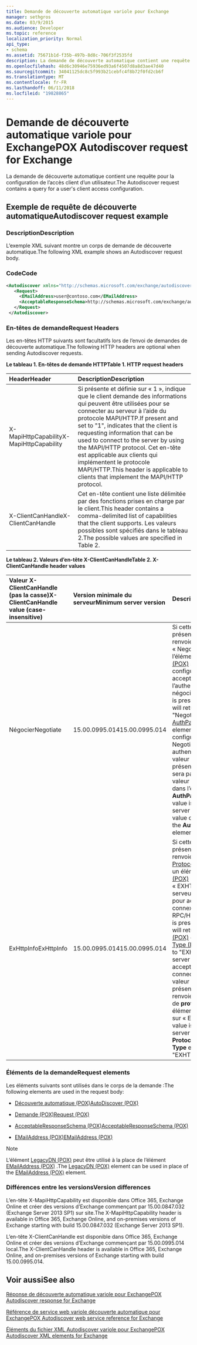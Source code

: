 ```yaml
---
title: Demande de découverte automatique variole pour Exchange
manager: sethgros
ms.date: 03/9/2015
ms.audience: Developer
ms.topic: reference
localization_priority: Normal
api_type:
- schema
ms.assetid: 75671b1d-f35b-497b-8d8c-706f3f2535fd
description: La demande de découverte automatique contient une requête pour la configuration de l’accès client d’un utilisateur.
ms.openlocfilehash: 48d6c30946e75936ed93a6f4507d8a8d3ae47d40
ms.sourcegitcommit: 34041125dc8c5f993b21cebfc4f8b72f0fd2cb6f
ms.translationtype: MT
ms.contentlocale: fr-FR
ms.lasthandoff: 06/11/2018
ms.locfileid: "19828865"
---
```

# <a name="pox-autodiscover-request-for-exchange"></a><span data-ttu-id="91268-103">Demande de découverte automatique variole pour Exchange</span><span class="sxs-lookup"><span data-stu-id="91268-103">POX Autodiscover request for Exchange</span></span>

<span data-ttu-id="91268-104">La demande de découverte automatique contient une requête pour la configuration de l’accès client d’un utilisateur.</span><span class="sxs-lookup"><span data-stu-id="91268-104">The Autodiscover request contains a query for a user's client access configuration.</span></span>
  
## <a name="autodiscover-request-example"></a><span data-ttu-id="91268-105">Exemple de requête de découverte automatique</span><span class="sxs-lookup"><span data-stu-id="91268-105">Autodiscover request example</span></span>

### <a name="description"></a><span data-ttu-id="91268-106">Description</span><span class="sxs-lookup"><span data-stu-id="91268-106">Description</span></span>

<span data-ttu-id="91268-107">L’exemple XML suivant montre un corps de demande de découverte automatique.</span><span class="sxs-lookup"><span data-stu-id="91268-107">The following XML example shows an Autodiscover request body.</span></span>
  
### <a name="code"></a><span data-ttu-id="91268-108">Code</span><span class="sxs-lookup"><span data-stu-id="91268-108">Code</span></span>

```XML
<Autodiscover xmlns="http://schemas.microsoft.com/exchange/autodiscover/outlook/requestschema/2006">
   <Request>
     <EMailAddress>user@contoso.com</EMailAddress>
     <AcceptableResponseSchema>http://schemas.microsoft.com/exchange/autodiscover/outlook/responseschema/2006a</AcceptableResponseSchema>
   </Request>
 </Autodiscover>
```

### <a name="request-headers"></a><span data-ttu-id="91268-109">En-têtes de demande</span><span class="sxs-lookup"><span data-stu-id="91268-109">Request Headers</span></span>

<span data-ttu-id="91268-110">Les en-têtes HTTP suivants sont facultatifs lors de l’envoi de demandes de découverte automatique.</span><span class="sxs-lookup"><span data-stu-id="91268-110">The following HTTP headers are optional when sending Autodiscover requests.</span></span>
  
<span data-ttu-id="91268-111">**Le tableau 1. En-têtes de demande HTTP**</span><span class="sxs-lookup"><span data-stu-id="91268-111">**Table 1. HTTP request headers**</span></span>

|<span data-ttu-id="91268-112">**Header**</span><span class="sxs-lookup"><span data-stu-id="91268-112">**Header**</span></span>|<span data-ttu-id="91268-113">**Description**</span><span class="sxs-lookup"><span data-stu-id="91268-113">**Description**</span></span>|
|:-----|:-----|
|<span data-ttu-id="91268-114">X-MapiHttpCapability</span><span class="sxs-lookup"><span data-stu-id="91268-114">X-MapiHttpCapability</span></span>  <br/> |<span data-ttu-id="91268-115">Si présente et définie sur « 1 », indique que le client demande des informations qui peuvent être utilisées pour se connecter au serveur à l’aide du protocole MAPI/HTTP.</span><span class="sxs-lookup"><span data-stu-id="91268-115">If present and set to "1", indicates that the client is requesting information that can be used to connect to the server by using the MAPI/HTTP protocol.</span></span> <span data-ttu-id="91268-116">Cet en-tête est applicable aux clients qui implémentent le protocole MAPI/HTTP.</span><span class="sxs-lookup"><span data-stu-id="91268-116">This header is applicable to clients that implement the MAPI/HTTP protocol.</span></span>  <br/> |
|<span data-ttu-id="91268-117">X-ClientCanHandle</span><span class="sxs-lookup"><span data-stu-id="91268-117">X-ClientCanHandle</span></span>  <br/> |<span data-ttu-id="91268-118">Cet en-tête contient une liste délimitée par des fonctions prises en charge par le client.</span><span class="sxs-lookup"><span data-stu-id="91268-118">This header contains a comma-delimited list of capabilities that the client supports.</span></span> <span data-ttu-id="91268-119">Les valeurs possibles sont spécifiés dans le tableau 2.</span><span class="sxs-lookup"><span data-stu-id="91268-119">The possible values are specified in Table 2.</span></span>  <br/> |
   
<span data-ttu-id="91268-120">**Le tableau 2. Valeurs d’en-tête X-ClientCanHandle**</span><span class="sxs-lookup"><span data-stu-id="91268-120">**Table 2. X-ClientCanHandle header values**</span></span>

|<span data-ttu-id="91268-121">**Valeur X-ClientCanHandle (pas la casse)**</span><span class="sxs-lookup"><span data-stu-id="91268-121">**X-ClientCanHandle value (case-insensitive)**</span></span>|<span data-ttu-id="91268-122">**Version minimale du serveur**</span><span class="sxs-lookup"><span data-stu-id="91268-122">**Minimum server version**</span></span>|<span data-ttu-id="91268-123">**Description**</span><span class="sxs-lookup"><span data-stu-id="91268-123">**Description**</span></span>|
|:-----|:-----|:-----|
|<span data-ttu-id="91268-124">Négocier</span><span class="sxs-lookup"><span data-stu-id="91268-124">Negotiate</span></span>  <br/> |<span data-ttu-id="91268-125">15.00.0995.014</span><span class="sxs-lookup"><span data-stu-id="91268-125">15.00.0995.014</span></span>  <br/> |<span data-ttu-id="91268-126">Si cette valeur est présente, le serveur renvoie une valeur « Negotiate » dans l’élément [AuthPackage (POX)](authpackage-pox.md) si le serveur est configuré pour accepter l’authentification par négociation.</span><span class="sxs-lookup"><span data-stu-id="91268-126">If this value is present, the server will return a value of "Negotiate" in the [AuthPackage (POX)](authpackage-pox.md) element if the server is configured to accept Negotiate authentication.</span></span> <span data-ttu-id="91268-127">Si cette valeur n’est pas présente, le serveur ne sera pas renvoie une valeur de « Négocier » dans l’élément **AuthPackage** .</span><span class="sxs-lookup"><span data-stu-id="91268-127">If this value is not present, the server will not return a value of "Negotiate" in the **AuthPackage** element.</span></span>  <br/> |
|<span data-ttu-id="91268-128">ExHttpInfo</span><span class="sxs-lookup"><span data-stu-id="91268-128">ExHttpInfo</span></span>  <br/> |<span data-ttu-id="91268-129">15.00.0995.014</span><span class="sxs-lookup"><span data-stu-id="91268-129">15.00.0995.014</span></span>  <br/> |<span data-ttu-id="91268-130">Si cette valeur est présente, le serveur renvoie un élément de [Protocole (POX)](protocol-pox.md) avec un élément de [Type (POX)](type-pox.md) la valeur « EXHTTP » si le serveur est configuré pour accepter les connexions RPC/HTTP.</span><span class="sxs-lookup"><span data-stu-id="91268-130">If this value is present, the server will return a [Protocol (POX)](protocol-pox.md) element with a [Type (POX)](type-pox.md) element set to "EXHTTP" if the server is configured to accept RPC/HTTP connections.</span></span> <span data-ttu-id="91268-131">Si cette valeur n’est pas présente, le serveur renvoie pas un élément de **protocole** avec un élément de **Type** défini sur « EXHTTP ».</span><span class="sxs-lookup"><span data-stu-id="91268-131">If this value is not present, the server will not return a **Protocol** element with a **Type** element set to "EXHTTP".</span></span>  <br/> |
   
### <a name="request-elements"></a><span data-ttu-id="91268-132">Éléments de la demande</span><span class="sxs-lookup"><span data-stu-id="91268-132">Request elements</span></span>

<span data-ttu-id="91268-133">Les éléments suivants sont utilisés dans le corps de la demande :</span><span class="sxs-lookup"><span data-stu-id="91268-133">The following elements are used in the request body:</span></span>
  
- [<span data-ttu-id="91268-134">Découverte automatique (POX)</span><span class="sxs-lookup"><span data-stu-id="91268-134">AutoDiscover (POX)</span></span>](autodiscover-pox.md)
    
- [<span data-ttu-id="91268-135">Demande (POX)</span><span class="sxs-lookup"><span data-stu-id="91268-135">Request (POX)</span></span>](request-pox.md)
    
- [<span data-ttu-id="91268-136">AcceptableResponseSchema (POX)</span><span class="sxs-lookup"><span data-stu-id="91268-136">AcceptableResponseSchema (POX)</span></span>](acceptableresponseschema-pox.md)
    
- [<span data-ttu-id="91268-137">EMailAddress (POX)</span><span class="sxs-lookup"><span data-stu-id="91268-137">EMailAddress (POX)</span></span>](emailaddress-pox.md)
    
> [!NOTE]
> <span data-ttu-id="91268-138">L’élément [LegacyDN (POX)](legacydn-pox.md) peut être utilisé à la place de l’élément [EMailAddress (POX)](emailaddress-pox.md) .</span><span class="sxs-lookup"><span data-stu-id="91268-138">The [LegacyDN (POX)](legacydn-pox.md) element can be used in place of the [EMailAddress (POX)](emailaddress-pox.md) element.</span></span> 
  
### <a name="version-differences"></a><span data-ttu-id="91268-139">Différences entre les versions</span><span class="sxs-lookup"><span data-stu-id="91268-139">Version differences</span></span>

<span data-ttu-id="91268-140">L’en-tête X-MapiHttpCapability est disponible dans Office 365, Exchange Online et créer des versions d’Exchange commençant par 15.00.0847.032 (Exchange Server 2013 SP1) sur site.</span><span class="sxs-lookup"><span data-stu-id="91268-140">The X-MapiHttpCapability header is available in Office 365, Exchange Online, and on-premises versions of Exchange starting with build 15.00.0847.032 (Exchange Server 2013 SP1).</span></span>
  
<span data-ttu-id="91268-141">L’en-tête X-ClientCanHandle est disponible dans Office 365, Exchange Online et créer des versions d’Exchange commençant par 15.00.0995.014 local.</span><span class="sxs-lookup"><span data-stu-id="91268-141">The X-ClientCanHandle header is available in Office 365, Exchange Online, and on-premises versions of Exchange starting with build 15.00.0995.014.</span></span>
  
## <a name="see-also"></a><span data-ttu-id="91268-142">Voir aussi</span><span class="sxs-lookup"><span data-stu-id="91268-142">See also</span></span>



[<span data-ttu-id="91268-143">Réponse de découverte automatique variole pour Exchange</span><span class="sxs-lookup"><span data-stu-id="91268-143">POX Autodiscover response for Exchange</span></span>](pox-autodiscover-response-for-exchange.md)


[<span data-ttu-id="91268-144">Référence de service web variole découverte automatique pour Exchange</span><span class="sxs-lookup"><span data-stu-id="91268-144">POX Autodiscover web service reference for Exchange</span></span>](pox-autodiscover-web-service-reference-for-exchange.md)
  
[<span data-ttu-id="91268-145">Éléments du fichier XML Autodiscover variole pour Exchange</span><span class="sxs-lookup"><span data-stu-id="91268-145">POX Autodiscover XML elements for Exchange</span></span>](pox-autodiscover-xml-elements-for-exchange.md)

